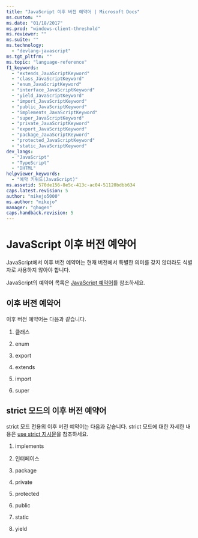 ```yaml
---
title: "JavaScript 이후 버전 예약어 | Microsoft Docs"
ms.custom: ""
ms.date: "01/18/2017"
ms.prod: "windows-client-threshold"
ms.reviewer: ""
ms.suite: ""
ms.technology: 
  - "devlang-javascript"
ms.tgt_pltfrm: ""
ms.topic: "language-reference"
f1_keywords: 
  - "extends_JavaScriptKeyword"
  - "class_JavaScriptKeyword"
  - "enum_JavaScriptKeyword"
  - "interface_JavaScriptKeyword"
  - "yield_JavaScriptKeyword"
  - "import_JavaScriptKeyword"
  - "public_JavaScriptKeyword"
  - "implements_JavaScriptKeyword"
  - "super_JavaScriptKeyword"
  - "private_JavaScriptKeyword"
  - "export_JavaScriptKeyword"
  - "package_JavaScriptKeyword"
  - "protected_JavaScriptKeyword"
  - "static_JavaScriptKeyword"
dev_langs: 
  - "JavaScript"
  - "TypeScript"
  - "DHTML"
helpviewer_keywords: 
  - "예약 키워드(JavaScript)"
ms.assetid: 570de156-8e5c-413c-ac04-51120bdbb634
caps.latest.revision: 5
author: "mikejo5000"
ms.author: "mikejo"
manager: "ghogen"
caps.handback.revision: 5
---
```

# JavaScript 이후 버전 예약어
JavaScript에서 이후 버전 예약어는 현재 버전에서 특별한 의미를 갖지 않더라도 식별자로 사용하지 않아야 합니다.  
  
 JavaScript의 예약어 목록은 [JavaScript 예약어](../../javascript/reference/javascript-reserved-words.md)를 참조하세요.  
  
## 이후 버전 예약어  
 이후 버전 예약어는 다음과 같습니다.  
  
1.  클래스  
  
2.  enum  
  
3.  export  
  
4.  extends  
  
5.  import  
  
6.  super  
  
## strict 모드의 이후 버전 예약어  
 strict 모드 전용의 이후 버전 예약어는 다음과 같습니다.  strict 모드에 대한 자세한 내용은 [use strict 지시문](../../javascript/reference/use-strict-directive.md)을 참조하세요.  
  
1.  implements  
  
2.  인터페이스  
  
3.  package  
  
4.  private  
  
5.  protected  
  
6.  public  
  
7.  static  
  
8.  yield